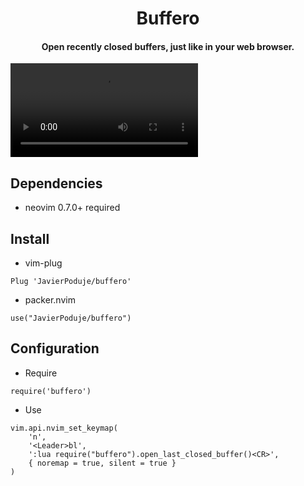 <div align="center">

# Buffero
#### Open recently closed buffers, just like in your web browser.

</div>

![Buffero](buffero.mp4)

## Dependencies

- neovim 0.7.0+ required

## Install

* vim-plug
```vim
Plug 'JavierPoduje/buffero'
```

* packer.nvim
```vim
use("JavierPoduje/buffero")
```

## Configuration

* Require
```vim
require('buffero')
```

* Use
```vim
vim.api.nvim_set_keymap(
	'n',
	'<Leader>bl',
	':lua require("buffero").open_last_closed_buffer()<CR>',
	{ noremap = true, silent = true }
)
```
